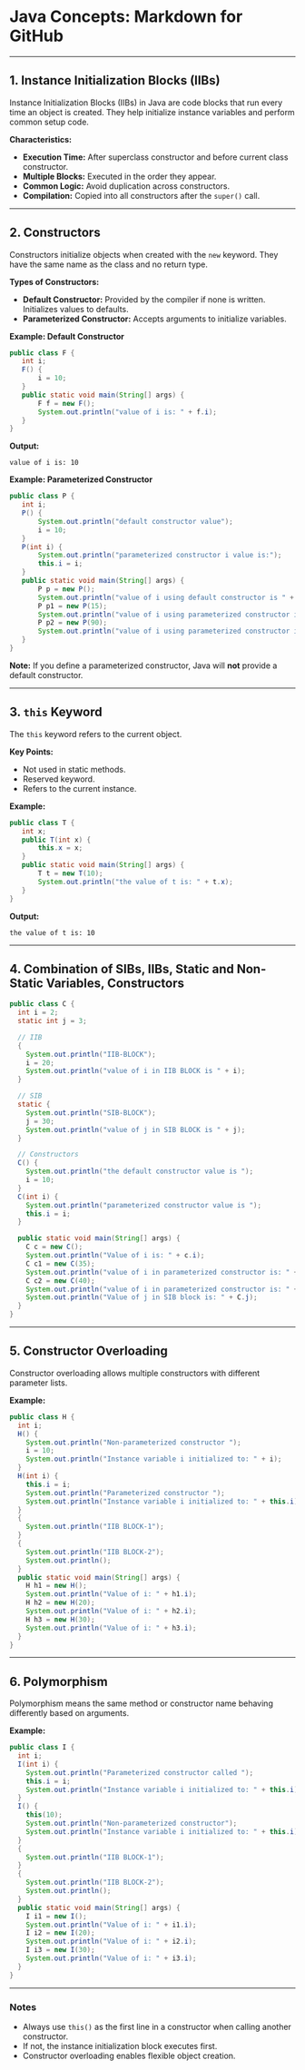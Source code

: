 # Java Concepts: Markdown for GitHub

---

## 1. Instance Initialization Blocks (IIBs)

Instance Initialization Blocks (IIBs) in Java are code blocks that run every time an object is created. They help initialize instance variables and perform common setup code.

**Characteristics:**

* **Execution Time:** After superclass constructor and before current class constructor.
* **Multiple Blocks:** Executed in the order they appear.
* **Common Logic:** Avoid duplication across constructors.
* **Compilation:** Copied into all constructors after the `super()` call.

---

## 2. Constructors

Constructors initialize objects when created with the `new` keyword. They have the same name as the class and no return type.

**Types of Constructors:**

* **Default Constructor:** Provided by the compiler if none is written. Initializes values to defaults.
* **Parameterized Constructor:** Accepts arguments to initialize variables.

**Example: Default Constructor**

```java
public class F {
   int i;
   F() {
       i = 10;
   }
   public static void main(String[] args) {
       F f = new F();
       System.out.println("value of i is: " + f.i);
   }
}
```

**Output:**

```
value of i is: 10
```

**Example: Parameterized Constructor**

```java
public class P {
   int i;
   P() {
       System.out.println("default constructor value");
       i = 10;
   }
   P(int i) {
       System.out.println("parameterized constructor i value is:");
       this.i = i;
   }
   public static void main(String[] args) {
       P p = new P();
       System.out.println("value of i using default constructor is " + p.i);
       P p1 = new P(15);
       System.out.println("value of i using parameterized constructor is " + p1.i);
       P p2 = new P(90);
       System.out.println("value of i using parameterized constructor is " + p2.i);
   }
}
```

**Note:** If you define a parameterized constructor, Java will **not** provide a default constructor.

---

## 3. `this` Keyword

The `this` keyword refers to the current object.

**Key Points:**

* Not used in static methods.
* Reserved keyword.
* Refers to the current instance.

**Example:**

```java
public class T {
   int x;
   public T(int x) {
       this.x = x;
   }
   public static void main(String[] args) {
       T t = new T(10);
       System.out.println("the value of t is: " + t.x);
   }
}
```

**Output:**

```
the value of t is: 10
```

---

## 4. Combination of SIBs, IIBs, Static and Non-Static Variables, Constructors

```java
public class C {
  int i = 2;
  static int j = 3;

  // IIB
  {
    System.out.println("IIB-BLOCK");
    i = 20;
    System.out.println("value of i in IIB BLOCK is " + i);
  }

  // SIB
  static {
    System.out.println("SIB-BLOCK");
    j = 30;
    System.out.println("value of j in SIB BLOCK is " + j);
  }

  // Constructors
  C() {
    System.out.println("the default constructor value is ");
    i = 10;
  }
  C(int i) {
    System.out.println("parameterized constructor value is ");
    this.i = i;
  }

  public static void main(String[] args) {
    C c = new C();
    System.out.println("Value of i is: " + c.i);
    C c1 = new C(35);
    System.out.println("value of i in parameterized constructor is: " + c1.i);
    C c2 = new C(40);
    System.out.println("value of i in parameterized constructor is: " + c2.i);
    System.out.println("Value of j in SIB block is: " + C.j);
  }
}
```

---

## 5. Constructor Overloading

Constructor overloading allows multiple constructors with different parameter lists.

**Example:**

```java
public class H {
  int i;
  H() {
    System.out.println("Non-parameterized constructor ");
    i = 10;
    System.out.println("Instance variable i initialized to: " + i);
  }
  H(int i) {
    this.i = i;
    System.out.println("Parameterized constructor ");
    System.out.println("Instance variable i initialized to: " + this.i);
  }
  {
    System.out.println("IIB BLOCK-1");
  }
  {
    System.out.println("IIB BLOCK-2");
    System.out.println();
  }
  public static void main(String[] args) {
    H h1 = new H();
    System.out.println("Value of i: " + h1.i);
    H h2 = new H(20);
    System.out.println("Value of i: " + h2.i);
    H h3 = new H(30);
    System.out.println("Value of i: " + h3.i);
  }
}
```

---

## 6. Polymorphism

Polymorphism means the same method or constructor name behaving differently based on arguments.

**Example:**

```java
public class I {
  int i;
  I(int i) {
    System.out.println("Parameterized constructor called ");
    this.i = i;
    System.out.println("Instance variable i initialized to: " + this.i);
  }
  I() {
    this(10);
    System.out.println("Non-parameterized constructor");
    System.out.println("Instance variable i initialized to: " + this.i);
  }
  {
    System.out.println("IIB BLOCK-1");
  }
  {
    System.out.println("IIB BLOCK-2");
    System.out.println();
  }
  public static void main(String[] args) {
    I i1 = new I();
    System.out.println("Value of i: " + i1.i);
    I i2 = new I(20);
    System.out.println("Value of i: " + i2.i);
    I i3 = new I(30);
    System.out.println("Value of i: " + i3.i);
  }
}
```

---

### Notes

* Always use `this()` as the first line in a constructor when calling another constructor.
* If not, the instance initialization block executes first.
* Constructor overloading enables flexible object creation.
